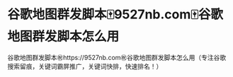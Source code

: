 # 谷歌地图群发脚本🀄️9527nb.com🀄️谷歌地图群发脚本怎么用

谷歌地图群发脚本㊗️https://9527nb.com㊗️谷歌地图群发脚本怎么用（专注谷歌搜索留痕，关键词霸屏推广，关键词快排，快速排名！）